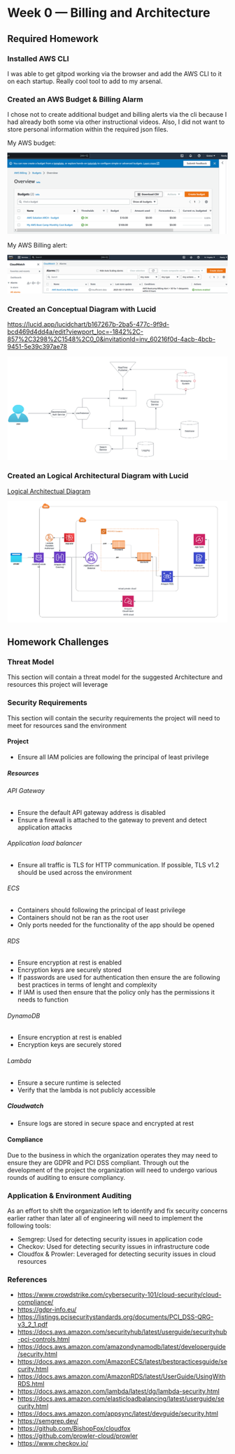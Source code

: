 # Week 0 — Billing and Architecture


## Required Homework


### Installed AWS CLI
I was able to get gitpod working via the browser and add the AWS CLI to it on each startup. Really cool tool to add to my arsenal. 

### Created an AWS Budget & Billing Alarm

I chose not to create additional budget and billing alerts via the cli because I had already both some via other instructional videos. Also, I did not want to store personal information within the required json files.

My AWS budget:

![AWS Budget](assets/week0/aws_budget.png)

My AWS Billing alert:


![AWS Budget](assets/week0/aws_billing_alert.png)

### Created an Conceptual Diagram with Lucid
https://lucid.app/lucidchart/b167267b-2ba5-477c-9f9d-bcd469d4dd4a/edit?viewport_loc=-1842%2C-857%2C3298%2C1548%2C0_0&invitationId=inv_60216f0d-4acb-4bcb-9451-5e39c397ae78

![Conceptual Diagram](assets/week0/conceptual_diagram_lucidcharts.png)


### Created an Logical Architectural Diagram with Lucid

[Logical Architectual Diagram](https://lucid.app/lucidchart/b167267b-2ba5-477c-9f9d-bcd469d4dd4a/edit?viewport_loc=-76%2C-1030%2C3537%2C1661%2CFTIyns9gMBuk&invitationId=inv_60216f0d-4acb-4bcb-9451-5e39c397ae78)

![Logical Architectual Diagram](assets/week0/logical_arch_diagram_lucidcharts.png)

## Homework Challenges

### Threat Model
This section will contain a threat model for the suggested Architecture and resources this project will leverage


### Security Requirements
This section will contain the security requirements the project will need to meet for resources sand the environment

#### Project 
- Ensure all IAM policies are following the principal of least privilege


##### Resources

###### API Gateway
- Ensure the default API gateway address is disabled
- Ensure a firewall is attached to the gateway to prevent and detect application attacks

###### Application load balancer
- Ensure all traffic is TLS for HTTP communication. If possible, TLS v1.2 should be used across the environment

###### ECS 
- Containers should following the principal of least privilege 
- Containers should not be ran as the root user
- Only ports needed for the functionality of the app should be opened

###### RDS 
- Ensure encryption at rest is enabled 
- Encryption keys are securely stored
- If passwords are used for authentication then ensure the are following best practices in terms of lenght and complexity 
- If IAM is used then ensure that the policy only has the permissions it needs to function

###### DynamoDB
- Ensure encryption at rest is enabled 
- Encryption keys are securely stored

###### Lambda 
- Ensure a secure runtime is selected
- Verify that the lambda is not publicly accessible 

##### Cloudwatch 
- Ensure logs are stored in secure space and encrypted at rest

#### Compliance
Due to the business in which the organization operates they may need to ensure they are GDPR and PCI DSS compliant. Through out the development of the project the organization will need to undergo various rounds of auditing to ensure compliancy. 

### Application & Environment Auditing
As an effort to shift the organization left to identify and fix security concerns earlier rather than later all of engineering will need to implement the following tools:

- Semgrep: Used for detecting security issues in application code
- Checkov: Used for detecting security issues in infrastructure code
- Cloudfox & Prowler: Leveraged for detecting security issues in cloud resources

### References
- https://www.crowdstrike.com/cybersecurity-101/cloud-security/cloud-compliance/
- https://gdpr-info.eu/
- https://listings.pcisecuritystandards.org/documents/PCI_DSS-QRG-v3_2_1.pdf
- https://docs.aws.amazon.com/securityhub/latest/userguide/securityhub-pci-controls.html
- https://docs.aws.amazon.com/amazondynamodb/latest/developerguide/security.html
- https://docs.aws.amazon.com/AmazonECS/latest/bestpracticesguide/security.html
- https://docs.aws.amazon.com/AmazonRDS/latest/UserGuide/UsingWithRDS.html
- https://docs.aws.amazon.com/lambda/latest/dg/lambda-security.html
- https://docs.aws.amazon.com/elasticloadbalancing/latest/userguide/security.html
- https://docs.aws.amazon.com/appsync/latest/devguide/security.html
- https://semgrep.dev/ 
- https://github.com/BishopFox/cloudfox
- https://github.com/prowler-cloud/prowler
- https://www.checkov.io/


